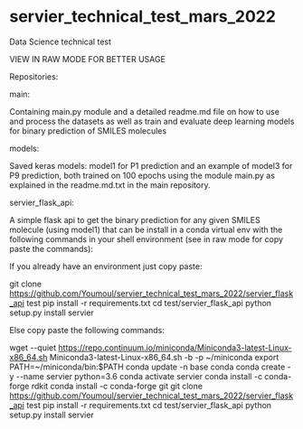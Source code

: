# servier_technical_test_mars_2022
Data Science technical test

VIEW IN RAW MODE FOR BETTER USAGE

Repositories:

main: 

Containing main.py module and a detailed readme.md file on how to use and process the datasets as well as train and evaluate deep learning models for binary prediction of SMILES molecules

models:

Saved keras models:
model1 for P1 prediction and an example of model3 for P9 prediction, both trained on 100 epochs using the module main.py as explained in the readme.md.txt in the main repository.

servier_flask_api:

A simple flask api to get the binary prediction for any given SMILES molecule (using model1) that can be install in a conda virtual env with the following commands in your shell environment (see in raw mode for copy paste the commands):

If you already have an environment just copy paste:

git clone https://github.com/Youmoul/servier_technical_test_mars_2022/servier_flask_api test
pip install -r requirements.txt
cd test/servier_flask_api
python setup.py install
servier

Else copy paste the following commands:

wget --quiet https://repo.continuum.io/miniconda/Miniconda3-latest-Linux-x86_64.sh
Miniconda3-latest-Linux-x86_64.sh -b -p ~/miniconda 
export PATH=~/miniconda/bin:$PATH
conda update -n base conda
conda create -y --name servier python=3.6
conda activate servier
conda install -c conda-forge rdkit
conda install -c conda-forge git
git clone https://github.com/Youmoul/servier_technical_test_mars_2022/servier_flask_api test
pip install -r requirements.txt
cd test/servier_flask_api
python setup.py install
servier

